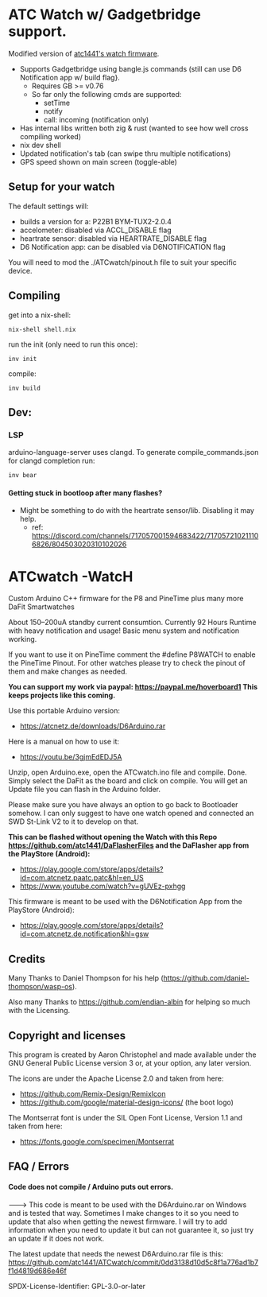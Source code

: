 # ATC Watch w/ Gadgetbridge support.
Modified version of [atc1441's watch firmware](https://github.com/atc1441/ATCwatch).

- Supports Gadgetbridge using bangle.js commands (still can use D6 Notification app w/ build flag}.
  - Requires GB >= v0.76
  - So far only the following cmds are supported:
    - setTime
    - notify
    - call: incoming (notification only)
- Has internal libs written both zig & rust (wanted to see how well cross compiling worked)
- nix dev shell
- Updated notification's tab (can swipe thru multiple notifications)
- GPS speed shown on main screen (toggle-able)

## Setup for your watch
The default settings will:
 - builds a version for a: P22B1  BYM-TUX2-2.0.4
 - accelometer: disabled via ACCL_DISABLE flag
 - heartrate sensor: disabled via HEARTRATE_DISABLE flag
 - D6 Notification app: can be disabled via D6NOTIFICATION flag

You will need to mod the ./ATCwatch/pinout.h file to suit your specific device.

## Compiling
get into a nix-shell:
```
nix-shell shell.nix
```

run the init (only need to run this once):
```
inv init
```

compile:
```
inv build
```
 
## Dev:
### LSP
arduino-language-server uses clangd.
To generate compile_commands.json for clangd completion run:
```
inv bear
```

#### Getting stuck in bootloop after many flashes?
- Might be something to do with the heartrate sensor/lib. Disabling it may help.
  - ref: https://discord.com/channels/717057001594683422/717057210211106826/804503020310102026




# ATCwatch  -WatcH
Custom Arduino C++ firmware for the P8 and PineTime plus many more DaFit Smartwatches

About 150–200uA standby current consumtion. Currently 92 Hours Runtime with heavy notification and usage!
Basic menu system and notification working.

If you want to use it on PineTime comment the #define P8WATCH to enable the PineTime Pinout. 
For other watches please try to check the pinout of them and make changes as needed.

**You can support my work via paypal: https://paypal.me/hoverboard1 This keeps projects like this coming.**

Use this portable Arduino version:
- https://atcnetz.de/downloads/D6Arduino.rar

Here is a manual on how to use it:
- https://youtu.be/3gjmEdEDJ5A

Unzip, open Arduino.exe, open the ATCwatch.ino file and compile. Done.
Simply select the DaFit as the board and click on compile. You will get an Update file you can flash in the Arduino folder.

Please make sure you have always an option to go back to Bootloader somehow. I can only suggest to have one watch opened and connected an SWD St-Link V2 to it to develop on that.


**This can be flashed without opening the Watch with this Repo https://github.com/atc1441/DaFlasherFiles and the DaFlasher app from the PlayStore (Android):**
- https://play.google.com/store/apps/details?id=com.atcnetz.paatc.patc&hl=en_US
- https://www.youtube.com/watch?v=gUVEz-pxhgg

This firmware is meant to be used with the D6Notification App from the PlayStore (Android):
- https://play.google.com/store/apps/details?id=com.atcnetz.de.notification&hl=gsw

## Credits
Many Thanks to Daniel Thompson for his help (https://github.com/daniel-thompson/wasp-os).

Also many Thanks to https://github.com/endian-albin for helping so much with the Licensing.

## Copyright and licenses

This program is created by Aaron Christophel and made available under the GNU General Public License version 3 or, at your option, any later version.

The icons are under the Apache License 2.0 and taken from here:
- https://github.com/Remix-Design/RemixIcon
- https://github.com/google/material-design-icons/ (the boot logo)

The Montserrat font is under the SIL Open Font License, Version 1.1 and taken from here:
- https://fonts.google.com/specimen/Montserrat

## FAQ / Errors
#### Code does not compile / Arduino puts out errors.
---> This code is meant to be used with the D6Arduino.rar on Windows and is tested that way. Sometimes I make changes to it so you need to update that also when getting the newest firmware. I will try to add information when you need to update it but can not guarantee it, so just try an update if it does not work.

The latest update that needs the newest D6Arduino.rar file is this: https://github.com/atc1441/ATCwatch/commit/0dd3138d10d5c8f1a776ad1b7f1d4819d686e46f

SPDX-License-Identifier: GPL-3.0-or-later
